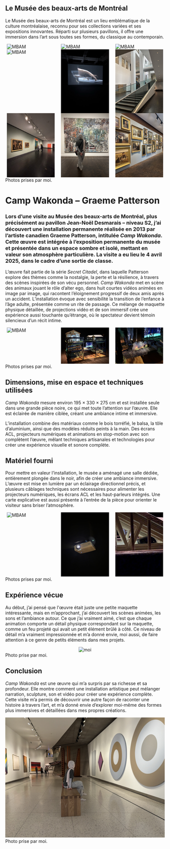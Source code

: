## Le Musée des beaux-arts de Montréal
Le Musée des beaux-arts de Montréal est un lieu emblématique de la culture montréalaise, reconnu pour ses collections variées et ses expositions innovantes. Réparti sur plusieurs pavillons, il offre une immersion dans l’art sous toutes ses formes, du classique au contemporain.  
<div style="display: flex; justify-content: space-around;">
  <img src="./photo_reference/entrée_01.jpg" alt="MBAM" style="width: 30%; margin-right: 10px;" />
  <img src="./photo_reference/entrée_03.jpg" alt="MBAM" style="width: 30%; margin-right: 10px;" />
  <img src="./photo_reference/entrée_02.jpg" alt="MBAM" style="width: 30%;" />
</div>
<div style="display: flex; justify-content: space-around;">
  <img src="./photo_reference/statues_entrée.jpg" alt="MBAM" style="width: 30%; margin-right: 10px;" />
  <img src="./photo_reference/Anri_Sala.jpg" alt="MBAM" style="width: 30%; margin-right: 10px;" />
  <img src="./photo_reference/escaliers.jpg" alt="MBAM" style="width: 30%;" />
</div>
<div style="display: flex; justify-content: space-around;">
  <img src="./photo_reference/tableau_01.jpg" alt="MBAM" style="width: 30%; margin-right: 10px;" />
  <img src="./photo_reference/moi_tableau_02.jpg" alt="MBAM" style="width: 30%; margin-right: 10px;" />
  <img src="./photo_reference/tableau_03.jpg" alt="MBAM" style="width: 30%;" />
</div>
Photos prises par moi.

# Camp Wakonda – Graeme Patterson
### Lors d’une visite au Musée des beaux-arts de Montréal, plus précisément au pavillon Jean-Noël Desmarais – niveau S2, j’ai découvert une installation permanente réalisée en 2013 par l’artiste canadien Graeme Patterson, intitulée *Camp Wakonda*. Cette œuvre est intégrée à l’exposition permanente du musée et présentée dans un espace sombre et isolé, mettant en valeur son atmosphère particulière. La visite a eu lieu le 4 avril 2025, dans le cadre d’une sortie de classe.

L’œuvre fait partie de la série *Secret Citadel*, dans laquelle Patterson explore des thèmes comme la nostalgie, la perte et la résilience, à travers des scènes inspirées de son vécu personnel. *Camp Wakonda* met en scène des animaux jouant le rôle d’alter ego, dans huit courtes vidéos animées en image par image, qui racontent l’éloignement progressif de deux amis après un accident. L’installation évoque avec sensibilité la transition de l’enfance à l’âge adulte, présentée comme un rite de passage. Ce mélange de maquette physique détaillée, de projections vidéo et de son immersif crée une expérience aussi touchante qu’étrange, où le spectateur devient témoin silencieux d’un récit intime.
<div style="display: flex; justify-content: space-around;">
  <img src="./photo_reference/scène_01.jpg" alt="MBAM" style="width: 30%; margin-right: 10px;" />
  <img src="./photo_reference/camp_wakonda.jpg" alt="MBAM" style="width: 30%; margin-right: 10px;" />
  <img src="./photo_reference/feu.jpg" alt="MBAM" style="width: 30%;" />
</div>
Photos prises par moi.

## Dimensions, mise en espace et techniques utilisées
*Camp Wakonda* mesure environ 195 × 330 × 275 cm et est installée seule dans une grande pièce noire, ce qui met toute l’attention sur l’œuvre. Elle est éclairée de manière ciblée, créant une ambiance intime et immersive.

L’installation combine des matériaux comme le bois torréfié, le balsa, la tôle d’aluminium, ainsi que des modèles réduits peints à la main. Des écrans ACL, projecteurs numériques et animations en stop-motion avec son complètent l’œuvre, mêlant techniques artisanales et technologies pour créer une expérience visuelle et sonore complète.

## Matériel fourni
Pour mettre en valeur l’installation, le musée a aménagé une salle dédiée, entièrement plongée dans le noir, afin de créer une ambiance immersive. L’œuvre est mise en lumière par un éclairage directionnel précis, et plusieurs câblages techniques sont nécessaires pour alimenter les projecteurs numériques, les écrans ACL et les haut-parleurs intégrés. Une carte explicative est aussi présente à l’entrée de la pièce pour orienter le visiteur sans briser l’atmosphère.
<div style="display: flex; justify-content: space-around;">
  <img src="./photo_reference/éclairage.jpg" alt="MBAM" style="width: 30%; margin-right: 10px;" />
  <img src="./photo_reference/projecteur.jpg" alt="MBAM" style="width: 30%; margin-right: 10px;" />
  <img src="./photo_reference/haut_parleurs.jpg" alt="MBAM" style="width: 30%;" />
</div>
Photos prises par moi.

## Expérience vécue
Au début, j’ai pensé que l'œuvre était juste une petite maquette intéressante, mais en m’approchant, j’ai découvert les scènes animées, les sons et l’ambiance autour. Ce que j’ai vraiment aimé, c’est que chaque animation comporte un détail physique correspondant sur la maquette, comme un feu projeté qui avait un petit élément brûlé à côté. Ce niveau de détail m’a vraiment impressionnée et m’a donné envie, moi aussi, de faire attention à ce genre de petits éléments dans mes projets.
<div align="center">
  <img src="./photo_reference/scène_03.jpg" alt="moi" />
</div>
Photo prise par moi.

## Conclusion
*Camp Wakonda* est une œuvre qui m’a surpris par sa richesse et sa profondeur. Elle montre comment une installation artistique peut mélanger narration, sculpture, son et vidéo pour créer une expérience complète. Cette visite m’a permis de découvrir une autre façon de raconter une histoire à travers l’art, et m’a donné envie d’explorer moi-même des formes plus immersives et détaillées dans mes propres créations.
<div align="center">
  <img src="./photo_reference/moi_tableau_01.jpg" alt="moi" />
</div>
Photo prise par moi.
